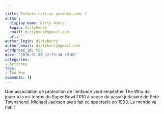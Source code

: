 ```yaml
---

title: Enfants rois ou parents cons ?
author:
  display_name: Dirty Henry
  login: dirtyhenry
  email: dirtyhenry@gmail.com
  url: ''
author_login: dirtyhenry
author_email: dirtyhenry@gmail.com
wordpress_id: 559
date: '2010-01-03 12:29:36 +0100'
categories:
- Artistes
tags:
- The Who
comments: []
---
```

Une association de protection de l'enfance veut empêcher The Who de jouer à la mi-temps du Super Bowl 2010 à cause du passé judiciaire de Pete Townshend. Michael Jackson avait fait ce spectacle en 1993. Le monde va mal !
